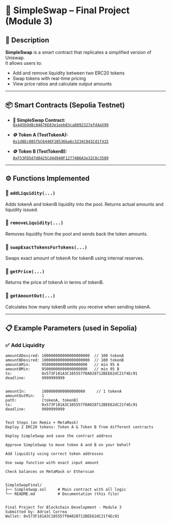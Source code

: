 # 💱 SimpleSwap – Final Project (Module 3)

## 🧠 Description

**SimpleSwap** is a smart contract that replicates a simplified version of Uniswap.  
It allows users to:

- Add and remove liquidity between two ERC20 tokens
- Swap tokens with real-time pricing
- View price ratios and calculate output amounts

---

## 📦 Smart Contracts (Sepolia Testnet)

- **🧠 SimpleSwap Contract:**  
  [`0x445b9d8c04676E83e1eeb83ca8092327efd4a599`](https://sepolia.etherscan.io/address/0x445b9d8c04676E83e1eeb83ca8092327efd4a599#code)

- **🪙 Token A (TestTokenA):**  
  [`0x1d8Ec885fbC6446F28536ba6c3234C841Cd1f415`](https://sepolia.etherscan.io/address/0x1d8Ec885fbC6446F28536ba6c3234C841Cd1f415)

- **🪙 Token B (TestTokenB):**  
  [`0xF53FD5d7d0425Cd4d940F12774B6A3e32C0c3589`](https://sepolia.etherscan.io/address/0xF53FD5d7d0425Cd4d940F12774B6A3e32C0c3589)

---

## ⚙️ Functions Implemented

### 🔹 `addLiquidity(...)`
Adds tokenA and tokenB liquidity into the pool.
Returns actual amounts and liquidity issued.

### 🔹 `removeLiquidity(...)`
Removes liquidity from the pool and sends back the token amounts.

### 🔹 `swapExactTokensForTokens(...)`
Swaps exact amount of tokenA for tokenB using internal reserves.

### 🔹 `getPrice(...)`
Returns the price of tokenA in terms of tokenB.

### 🔹 `getAmountOut(...)`
Calculates how many tokenB units you receive when sending tokenA.

---

## 📋 Example Parameters (used in Sepolia)

### ✅ Add Liquidity
```text
amountADesired: 100000000000000000000  // 100 tokenA
amountBDesired: 100000000000000000000  // 100 tokenB
amountAMin:     95000000000000000000   // min 95 A
amountBMin:     95000000000000000000   // min 95 B
to:             0x573F181A3C105557f0A028712BEE62dC21f4Ec91
deadline:       9999999999


amountIn:       1000000000000000000     // 1 tokenA
amountOutMin:   1
path:           [tokenA, tokenB]
to:             0x573F181A3C105557f0A028712BEE62dC21f4Ec91
deadline:       9999999999


Test Steps (on Remix + MetaMask)
Deploy 2 ERC20 tokens: Token A & Token B from different contracts

Deploy SimpleSwap and save the contract address

Approve SimpleSwap to move token A and B on your behalf

Add liquidity using correct token addresses

Use swap function with exact input amount

Check balances on MetaMask or Etherscan


SimpleSwapFinal/
├── SimpleSwap.sol     # Main contract with all logic
└── README.md          # Documentation (this file)


Final Project for Blockchain Development - Module 3
Submitted by: Adriel Correa
Wallet: 0x573F181A3C105557f0A028712BEE62dC21f4Ec91
